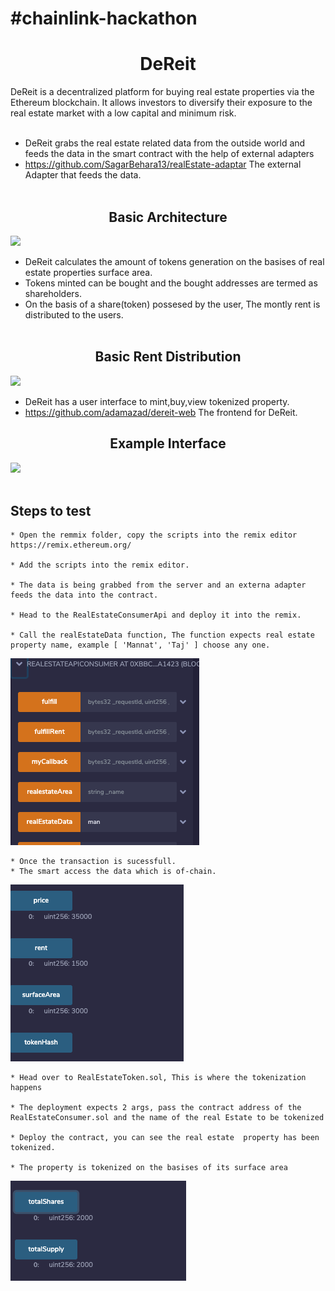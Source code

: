 # #chainlink-hackathon
<h1 align="center">DeReit</h1>
DeReit is a decentralized platform for buying real estate properties via the Ethereum blockchain. It allows investors to diversify their exposure to the real estate market with a low capital and minimum risk.<br><br>

* DeReit grabs the real estate related data from the outside world and feeds the data in the smart contract with the help of external adapters
* https://github.com/SagarBehara13/realEstate-adaptar The external Adapter that feeds the data.<br><br>

<h2 align="center">Basic Architecture</h2>
<img src="https://github.com/SagarBehara13/chainlink-hackathon/blob/master/images/chainLinkReal.png">

* DeReit calculates the amount of tokens generation on the basises of real estate properties surface area.
* Tokens minted can be bought and the bought addresses are termed as shareholders. 
* On the basis of a share(token) possesed by the user, The montly rent is distributed to the users.<br></br>

<h2 align="center">Basic Rent Distribution</h2>
<img src="https://github.com/SagarBehara13/chainlink-hackathon/blob/master/images/Untitled_Artwork%2025.png">

* DeReit has a user interface to mint,buy,view tokenized property.
* https://github.com/adamazad/dereit-web The frontend for DeReit.
<h2 align="center"> Example Interface </h2>
<img src="https://github.com/SagarBehara13/chainlink-hackathon/blob/master/images/Frontend.png"><br></br>

## Steps to test
```
* Open the remmix folder, copy the scripts into the remix editor https://remix.ethereum.org/

* Add the scripts into the remix editor.

* The data is being grabbed from the server and an externa adapter feeds the data into the contract.

* Head to the RealEstateConsumerApi and deploy it into the remix.

* Call the realEstateData function, The function expects real estate property name, example [ 'Mannat', 'Taj' ] choose any one.

```
<img src="https://github.com/SagarBehara13/DeReit/blob/master/images/apiFunctionCall.png">

```
* Once the transaction is sucessfull.
* The smart access the data which is of-chain.
```
<img src="https://github.com/SagarBehara13/DeReit/blob/master/images/RealEstateData.png">

```
* Head over to RealEstateToken.sol, This is where the tokenization happens

* The deployment expects 2 args, pass the contract address of the RealEstateConsumer.sol and the name of the real Estate to be tokenized

* Deploy the contract, you can see the real estate  property has been tokenized.

* The property is tokenized on the basises of its surface area
```
<img src="https://github.com/SagarBehara13/DeReit/blob/master/images/totalSupply.png">
